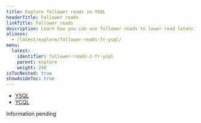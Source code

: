 ```yaml
---
title: Explore follower reads in YSQL
headerTitle: Follower reads
linkTitle: Follower reads
description: Learn how you can use follower reads to lower read latencies in local YugabyteDB clusters.
aliases:
  - /latest/explore/follower-reads-fr-ysql/
menu:
  latest:
    identifier: follower-reads-2-fr-ysql
    parent: explore
    weight: 240
isTocNested: true
showAsideToc: true
---
```


<ul class="nav nav-tabs-alt nav-tabs-yb">
  <li >
    <a href="/latest/explore/follower-reads/fr-ysql" class="nav-link active">
      <i class="icon-postgres" aria-hidden="true"></i>YSQL</a>
  </li>
  <li >
    <a href="/latest/explore/follower-reads/fr-ycql" class="nav-link">
      <i class="icon-cassandra" aria-hidden="true"></i>YCQL</a>
  </li>

</ul>

Information pending
